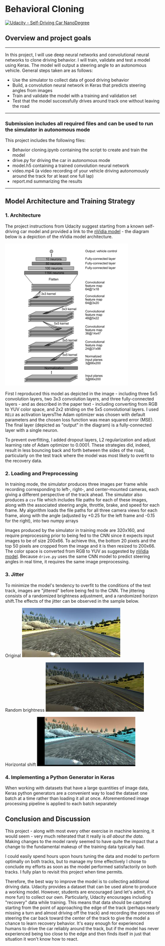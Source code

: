 # Behavioral Cloning 

[![Udacity - Self-Driving Car NanoDegree](https://s3.amazonaws.com/udacity-sdc/github/shield-carnd.svg)](http://www.udacity.com/drive)

## Overview and project goals
---
In this project, I will use deep neural networks and convolutional neural networks to clone driving behavior. I will train, validate and test a model using Keras. The model will output a steering angle to an autonomous vehicle. General steps taken are as follows:

* Use the simulator to collect data of good driving behavior
* Build, a convolution neural network in Keras that predicts steering angles from images
* Train and validate the model with a training and validation set
* Test that the model successfully drives around track one without leaving the road

---
### Submission includes all required files and can be used to run the simulator in autonomous mode

This project includes the following files:
* Behavior cloning.ipynb containing the script to create and train the model
* drive.py for driving the car in autonomous mode
* model.h5 containing a trained convolution neural network 
* video.mp4 (a video recording of your vehicle driving autonomously around the track for at least one full lap)
* report.md summarizing the results

---
## Model Architecture and Training Strategy

### 1. Architecture 

The project instructions from Udacity suggest starting from a known self-driving car model and provided a link to the [nVidia model](https://images.nvidia.com/content/tegra/automotive/images/2016/solutions/pdf/end-to-end-dl-using-px.pdf) - the diagram below is a depiction of the nVidia model architecture.

<img src="./images/nVidia_model.png?raw=true" width="400px">

First I reproduced this model as depicted in the image - including three 5x5 convolution layers, two 3x3 convolution layers, and three fully-connected layers - and as described in the paper text - including converting from RGB to YUV color space, and 2x2 striding on the 5x5 convolutional layers. I used `RELU` as activation layersThe Adam optimizer was chosen with default parameters and the chosen loss function was mean squared error (MSE). The final layer (depicted as "output" in the diagram) is a fully-connected layer with a single neuron. 

To prevent overfitting, I added dropout layers, L2 regularization and adjust learning rate of Adam optimizer to 0.0001. These strategies did, indeed, result in less bouncing back and forth between the sides of the road, particularly on the test track where the model was most likely to overfit to the recovery data.

### 2. Loading and Preprocessing

In training mode, the simulator produces three images per frame while recording corresponding to left-, right-, and center-mounted cameras, each giving a different perspective of the track ahead. The simulator also produces a `csv` file which includes file paths for each of these images, along with the associated steering angle, throttle, brake, and speed for each frame. My algorithm loads the file paths for all three camera views for each frame, along with the angle (adjusted by +0.25 for the left frame and -0.15 for the right), into two numpy arrays

Images produced by the simulator in training mode are 320x160, and require preprocessing prior to being fed to the CNN since it expects input images to be of size 200x66. To achieve this, the bottom 20 pixels and the top 50 pixels are cropped from the image and it is then resized to 200x66. The color space is converted from RGB to YUV as suggested by [nVidia model](https://images.nvidia.com/content/tegra/automotive/images/2016/solutions/pdf/end-to-end-dl-using-px.pdf). Because `drive.py` uses the same CNN model to predict steering angles in real time, it requires the same image preprocessing.

### 3. Jitter

To minimize the model's tendency to overfit to the conditions of the test track, images are "jittered" before being fed to the CNN. The jittering consists of a randomized brightness adjustment, and a randomized horizon shift.The effects of the jitter can be observed in the sample below.

Original
<img src="./images/original.png?raw=true">

Random brightness
<img src="./images/randomise.png?raw=true">

Horizontal shift
<img src="./images/jitter.png?raw=true">

### 4. Implementing a Python Generator in Keras

When working with datasets that have a large quantities of image data, Keras python generators are a convenient way to load the dataset one batch at a time rather than loading it all at once. Aforementioned image processing pipeline is applied to each batch separately


## Conclusion and Discussion

This project - along with most every other exercise in machine learning, it would seem - very much reiterated that it really is *all about the data*. Making changes to the model rarely seemed to have quite the impact that a change to the fundamental makeup of the training data typically had. 

I could easily spend hours upon hours tuning the data and model to perform optimally on both tracks, but to manage my time effectively I chose to conclude my efforts as soon as the model performed satisfactorily on both tracks. I fully plan to revisit this project when time permits.

Therefore, the best way to improve the model is to collecting additional driving data. Udacity provides a dataset that can be used alone to produce a working model. However, students are encouraged (and let's admit, it's more fun) to collect our own. Particularly, Udacity encourages including "recovery" data while training. This means that data should be captured starting from the point of approaching the edge of the track (perhaps nearly missing a turn and almost driving off the track) and recording the process of steering the car back toward the center of the track to give the model a chance to learn recovery behavior. It's easy enough for experienced humans to drive the car reliably around the track, but if the model has never experienced being too close to the edge and then finds itself in just that situation it won't know how to react.
